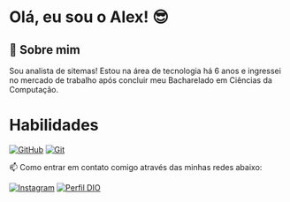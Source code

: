 # Olá, eu sou o Alex! 😎

## 📝 Sobre mim
Sou analista de sitemas!
Estou na área de tecnologia há 6 anos e ingressei no mercado de trabalho após concluir meu Bacharelado em Ciências da Computação.

# Habilidades
[![GitHub](https://img.shields.io/badge/GitHub-000?style=for-the-badge&logo=github&logoColor=30A3DC)](https://docs.github.com/)
[![Git](https://img.shields.io/badge/Git-000?style=for-the-badge&logo=git&logoColor=E94D5F)](https://git-scm.com/doc)

📫 Como entrar em contato comigo através das minhas redes abaixo:<br>

[![Instagram](https://img.shields.io/badge/Instagram-000?style=for-the-badge&logo=instagram)](https://www.instagram.com/aleexflorio/)
[![Perfil DIO](https://img.shields.io/badge/-Meu%20Perfil%20na%20DIO-30A3DC?style=for-the-badge)][def]

[def]: https://www.dio.me/users/alex_florio